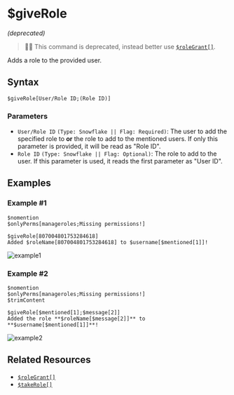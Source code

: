 # $giveRole 
*(deprecated)*

> 🧙‍♂️ This command is deprecated, instead better use [`$roleGrant[]`](./roleGrant.md).

Adds a role to the provided user.

## Syntax
```
$giveRole[User/Role ID;(Role ID)]
```

### Parameters
- `User/Role ID` `(Type: Snowflake || Flag: Required)`: The user to add the specified role to **or** the role to add to the mentioned users. If only this parameter is provided, it will be read as "Role ID".
- `Role ID` `(Type: Snowflake || Flag: Optional)`: The role to add to the user. If this parameter is used, it reads the first parameter as "User ID".

## Examples
### Example #1
```
$nomention
$onlyPerms[manageroles;Missing permissions!]

$giveRole[807004801753284618]
Added $roleName[807004801753284618] to $username[$mentioned[1]]!
```
![example1](https://user-images.githubusercontent.com/69215413/123468942-6e8b6b80-d5c0-11eb-9102-afc48b70f622.png)

### Example #2
```
$nomention
$onlyPerms[manageroles;Missing permissions!]
$trimContent

$giveRole[$mentioned[1];$message[2]]
Added the role **$roleName[$message[2]]** to **$username[$mentioned[1]]**!
```
![example2](https://user-images.githubusercontent.com/111157596/250921826-a2a32410-a9da-4609-bee7-4076b8951e8b.png)

## Related Resources
- [`$roleGrant[]`](./roleGrant.md)
- [`$takeRole[]`](./takeRole.md)
